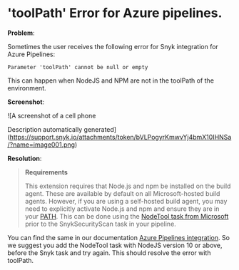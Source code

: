 # 'toolPath' Error for Azure pipelines.

**Problem**:

Sometimes the user receives the following error for Snyk integration for Azure Pipelines:

```text
Parameter 'toolPath' cannot be null or empty
```

This can happen when NodeJS and NPM are not in the toolPath of the environment.

**Screenshot**:

![A screenshot of a cell phone

Description automatically generated](https://support.snyk.io/attachments/token/bVLPogyrKmwvYj4bmX10IHNSa/?name=image001.png)

**Resolution**:

> **Requirements**
>
> This extension requires that Node.js and npm be installed on the build agent. These are available by default on all Microsoft-hosted build agents. However, if you are using a self-hosted build agent, you may need to explicitly activate Node.js and npm and ensure they are in your [PATH](https://en.wikipedia.org/wiki/PATH_%28variable%29). This can be done using the [NodeTool task from Microsoft](https://docs.microsoft.com/en-us/azure/devops/pipelines/tasks/tool/node-js?view=azure-devops) prior to the SnykSecurityScan task in your pipeline.

  
You can find the same in our documentation [Azure Pipelines integration](https://support.snyk.io/hc/en-us/articles/360004127677-Azure-Pipelines-integration?source=search&auth_token=eyJhbGciOiJIUzI1NiJ9.eyJhY2NvdW50X2lkIjo5MTMyNjQ0LCJ1c2VyX2lkIjozNzk4ODE0MzAzNTgsInRpY2tldF9pZCI6MTEzMDgsImNoYW5uZWxfaWQiOjYzLCJ0eXBlIjoiU0VBUkNIIiwiZXhwIjoxNjI1MjM4MjE0fQ.9Tga_3tCqSFCIquWl8X2gXF-yuyGXzTk4JlClE7cXZ0). So we suggest you add the NodeTool task with NodeJS version 10 or above, before the Snyk task and try again. This should resolve the error with toolPath.

